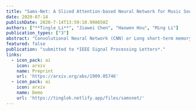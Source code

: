 ```yaml
---
title: "Sams-Net: A Sliced Attention-based Neural Network for Music Source Separation"
date: 2020-07-14
publishDate: 2020-7-14T13:59:10.998650Z
authors: ["**Tingle Li**", "Jiawei Chen", "Haowen Hou", "Ming Li"]
publication_types: ["3"]
abstract: "Convolutional Neural Network (CNN) or Long short-term memory (LSTM) based models with the input of spectrogram or waveforms are commonly used for deep learning based audio source separation. In this paper, we propose a Sliced Attention-based neural network (Sams-Net) in the spectrogram domain for the music source separation task. It enables spectral feature interactions with multi-head attention mechanism, achieves easier parallel computing and has a larger receptive field compared with LSTMs and CNNs respectively. Experimental results on the MUSDB18 dataset show that the proposed method, with fewer parameters, outperforms most of the state-of-the-art DNN-based methods."
featured: false
publication: "submitted to *IEEE Signal Processing Letters*."
links:
  - icon_pack: ai
    icon: arxiv
    name: Preprint
    url: 'https://arxiv.org/abs/1909.05746'
  - icon_pack: ai
    icon: arxiv
    name: Demo
    url: 'https://tinglok.netlify.app/files/samsnet/'
---
```


